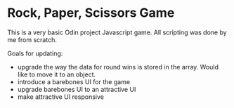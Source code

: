 # Rock, Paper, Scissors Game

This is a very basic Odin project Javascript game. All scripting was done by me from scratch.

Goals for updating:
 - upgrade the way the data for round wins is stored in the array. Would like to move it to an object.
 - introduce a barebones UI for the game
 - upgrade barebones UI to an attractive UI
 - make attractive UI responsive
